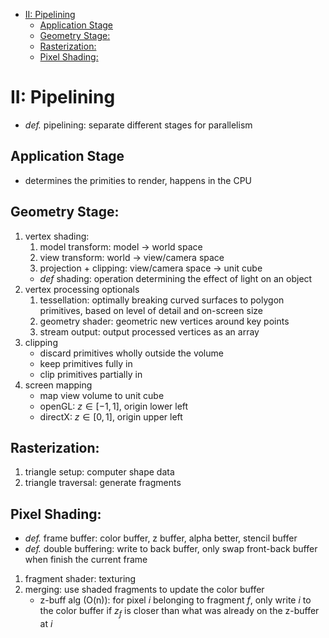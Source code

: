 - [II: Pipelining](#ii-pipelining)
  - [Application Stage](#application-stage)
  - [Geometry Stage:](#geometry-stage)
  - [Rasterization:](#rasterization)
  - [Pixel Shading:](#pixel-shading)

# II: Pipelining

- *def.* pipelining: separate different stages for parallelism
## Application Stage
- determines the primities to render, happens in the CPU
## Geometry Stage:
   1. vertex shading:
      1. model transform: model $\to$ world space
      2. view transform: world $\to$ view/camera space
      3. projection + clipping: view/camera space $\to$ unit cube
       - *def* shading: operation determining the effect of light on an object 
   2. vertex processing optionals
      1. tessellation: optimally breaking curved surfaces to polygon primitives, based on level of detail and on-screen size
      2. geometry shader: geometric new vertices around key points
      3. stream output: output processed vertices as an array
   3. clipping
       * discard primitives wholly outside the volume
       * keep primitives fully in
       * clip primitives partially in
   4. screen mapping
       * map view volume to unit cube
        * openGL: $z \in [-1, 1]$, origin lower left
        * directX: $z \in [0, 1]$, origin upper left
## Rasterization:
1. triangle setup: computer shape data
2. triangle traversal: generate fragments
## Pixel Shading:
* *def.* frame buffer: color buffer, z buffer, alpha better, stencil buffer
* *def.* double buffering: write to back buffer, only swap front-back buffer when finish the current frame
1. fragment shader: texturing
2. merging: use shaded fragments to update the color buffer
     * z-buff alg (O(n)): for pixel $i$ belonging to fragment $f$, only write $i$ to the color buffer if $z_f$ is closer than what was already on the z-buffer at $i$
